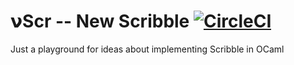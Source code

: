 𝝼Scr -- New Scribble [![CircleCI](https://circleci.com/gh/nuscr/nuscr.svg?style=svg)](https://circleci.com/gh/nuscr/nuscr)
=====================

Just a playground for ideas about implementing Scribble in OCaml
